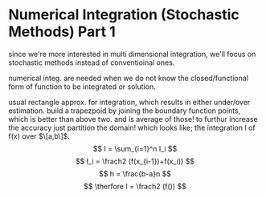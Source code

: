 # Numerical Integration (Stochastic Methods) Part 1

since we're more interested in multi dimensional integration, we'll focus on stochastic methods instead of conventioinal ones.

numerical integ. are needed when we do not know the closed/functional form of function to be integrated or solution.

usual rectangle approx. for integration, which results in either under/over estimation.
build a trapezpoid by joining the boundary function points, which is better than above two. and is average of those!
to furthur increase the accuracy just partition the domain! which looks like;
the integration I of f(x) over $\[a,b\]$.
$$ I = \sum_{i=1}^n I_i $$
$$ I_i = \frach2 (f(x_{i-1})+f(x_i)) $$
$$ h = \frac{b-a}n $$
$$ \therfore I = \frach2 (f()) $$